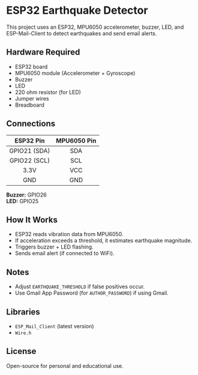 # ESP32 Earthquake Detector

This project uses an ESP32, MPU6050 accelerometer, buzzer, LED, and ESP-Mail-Client to detect earthquakes and send email alerts.

## Hardware Required
- ESP32 board
- MPU6050 module (Accelerometer + Gyroscope)
- Buzzer
- LED
- 220 ohm resistor (for LED)
- Jumper wires
- Breadboard

## Connections
| ESP32 Pin | MPU6050 Pin |
|:---------:|:-----------:|
| GPIO21 (SDA) | SDA |
| GPIO22 (SCL) | SCL |
| 3.3V | VCC |
| GND | GND |

**Buzzer:** GPIO26  
**LED:** GPIO25

## How It Works
- ESP32 reads vibration data from MPU6050.
- If acceleration exceeds a threshold, it estimates earthquake magnitude.
- Triggers buzzer + LED flashing.
- Sends email alert (if connected to WiFi).

## Notes
- Adjust `EARTHQUAKE_THRESHOLD` if false positives occur.
- Use Gmail App Password (for `AUTHOR_PASSWORD`) if using Gmail.

## Libraries
- `ESP_Mail_Client` (latest version)
- `Wire.h`

## License
Open-source for personal and educational use.